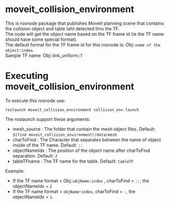 # moveit_collision_environment
This is rosnode package that publishes MoveIt planning scene that contains the collision object and table taht detected thru the TF. <br>
The node will get the object name based on the TF frame id (ie the TF name should have some special format). <br>
The default format for the TF frame id for this rosnode is: Obj::`name of the object`::`index`. <br>
Sample TF name: Obj::link_uniform::1 <br>

# Executing moveit_collision_environment
To execute this rosnode use:
```
roslaunch moveit_collision_environment collision_env.launch
```

The roslaunch support these arguments:
* mesh_source         :   The folder that contain the mesh object files. Default: ```$(find moveit_collision_environment)/data/mesh```
* charToFind          :   The Character that separates between the name of object inside of the TF name. Default: ```::```
* objectNameIdx       :   The position of the object name after charToFind separation. Default: ```2```
* tableTFname         :   The TF name for the table. Default: ```tableTF```

Example:
* If the TF name format = Obj::`objName`::`index` , charToFind = `::`, the objectNameIdx = `2`
* If the TF name format = `objName`-`index`, charToFind = `-`, the objectNameIdx = `1`.
